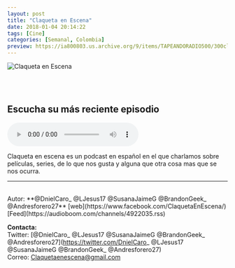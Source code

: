 ```yaml
---
layout: post
title: "Claqueta en Escena"
date: 2018-01-04 20:14:22
tags: [Cine]
categories: [Semanal, Colombia]
preview: https://ia800803.us.archive.org/9/items/TAPEANDORADIO500/300claquetaEnEscena.jpg
---
```


![Claqueta en Escena](https://ia800803.us.archive.org/9/items/TAPEANDORADIO500/500claquetaEnEscena.jpg)

<br/>
<br/>

## Escucha su más reciente episodio

<!--reproductor-feed=https://audioboom.com/channels/4922035.rss-->
<!--reproductor-start-->
<audio id="audio" preload="auto" controls="" src="https://audioboom.com/posts/7004021.mp3?modified=1536718581&source=rss&stitched=1"></audio>
<!--reproductor-end-->

Claqueta en escena es un podcast en español en el que charlamos sobre películas, series, de lo que nos gusta y alguna que otra cosa mas que se nos ocurra.

_ _ _
<br>
Autor: **@DnielCaro_ @LJesus17 @SusanaJaimeG @BrandonGeek_ @Andresforero27**  
[web](https://www.facebook.com/ClaquetaEnEscena/)  
[Feed](https://audioboom.com/channels/4922035.rss)  




**Contacta:**  
Twitter: [@DnielCaro_ @LJesus17 @SusanaJaimeG @BrandonGeek_ @Andresforero27](https://twitter.com/DnielCaro_ @LJesus17 @SusanaJaimeG @BrandonGeek_ @Andresforero27)  
Correo: [Claquetaenescena@gmail.com](mailto:Claquetaenescena@gmail.com)  
